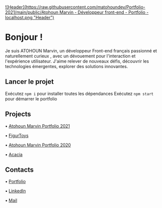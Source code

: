 [![Header](https://raw.githubusercontent.com/matohoundev/Portfolio-2021/main/public/Atohoun Marvin - Développeur front-end - Portfolio - localhost.png "Header")](https://atohoun-marvin.fr/)

# Bonjour !

Je suis ATOHOUN Marvin, un développeur Front-end français passionné et naturellement curieux , avec un dévouement pour l'interaction et l'expérience utilisateur. J'aime relever de nouveaux défis, découvrir les technologies émergentes, explorer des solutions innovantes.

## Lancer le projet

Exécutez `npm i` pour installer toutes les dépendances
Exécutez `npm start` pour démarrer le portfolio

## Projects

• [Atohoun Marvin Portfolio 2021](https://atohoun-marvin.fr/)

• [FigurToys](https://github.com/matohoundev/Wordpress-FigurToys)

• [Atohoun Marvin Portfolio 2020](https://github.com/matohoundev/Portfolio-2020)

• [Acacia](https://github.com/matohoundev/Acacia)

## Contacts

• [Portfolio](https://atohoun-marvin.fr/)

• [LinkedIn](https://www.linkedin.com/in/marvin-atohoun)

• [Mail](matohoundev@gmail.com)
